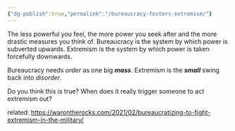 ```yaml
---
{"dg-publish":true,"permalink":"/bureaucracy-fosters-extremism/"}
---
```



The less powerful you feel, the more power you seek after and the more drastic measures you think of.
Bureaucracy is the system by which power is subverted upwards.
Extremism is the system by which power is taken forcefully downwards.

Bureaucracy needs *order* as one big ***mass***.
Extremism is the ***small*** swing back into *disorder*.

Do you think this is true?
When does it really trigger someone to act extremism out?


related:
https://warontherocks.com/2021/02/bureaucratizing-to-fight-extremism-in-the-military/